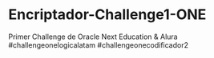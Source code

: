 # Encriptador-Challenge1-ONE
Primer Challenge de Oracle Next Education &amp; Alura
#challengeonelogicalatam #challengeonecodificador2
